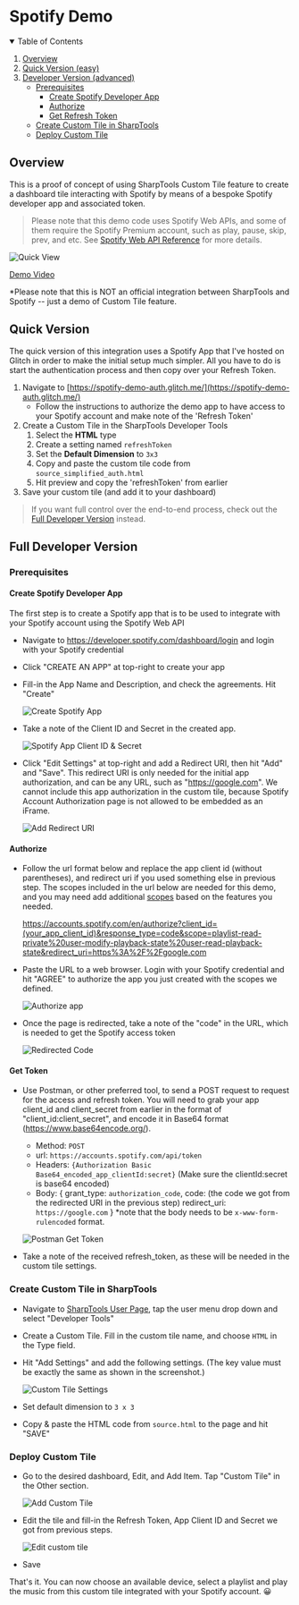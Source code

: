# Spotify Demo
<!-- TABLE OF CONTENTS -->
<details open="open">
  <summary>Table of Contents</summary>
  <ol>
    <li>
      <a href="#overview">Overview</a>
    </li>
    <li>
      <a href="#quick-version">Quick Version (easy)
    </li>
    <li>
      <a href="#full-developer-version">Developer Version (advanced)</a>
      <ul>
        <li><a href="#prerequisites">Prerequisites</a>
            <ul>
                <li><a href="#create-spotify-developer-app">Create Spotify Developer App</a></li>
                <li><a href="#authorize">Authorize</a></li>
                <li><a href="#get-token">Get Refresh Token</a></li>
            </ul>
        </li>
        <li><a href="#create-custom-tile-in-sharptools">Create Custom Tile in SharpTools</a></li>
        <li><a href="#deploy-custom-tile">Deploy Custom Tile</a></li>
      </ul>
    </li>
  </ol>
</details>

## Overview

This is a proof of concept of using SharpTools Custom Tile feature to create a dashboard tile interacting with Spotify by means of a bespoke Spotify developer app and associated token. 


> Please note that this demo code uses Spotify Web APIs, and some of them require the Spotify Premium account, such as play, pause, skip, prev, and etc. See [Spotify Web API Reference](https://developer.spotify.com/documentation/web-api/reference/#category-player) for more details. 


![Quick View](/Spotify%20Demo/assets/quick_view.png)

[Demo Video](https://youtu.be/088h3uIvKkY)

*Please note that this is NOT an official integration between SharpTools and Spotify --  just a demo of Custom Tile feature. 

## Quick Version
The quick version of this integration uses a Spotify App that I've hosted on Glitch in order to make the initial setup much simpler. All you have to do is start the authentication process and then copy over your Refresh Token.

1. Navigate to [https://spotify-demo-auth.glitch.me/](https://spotify-demo-auth.glitch.me/)
   * Follow the instructions to authorize the demo app to have access to your Spotify account and make note of the 'Refresh Token'
2. Create a Custom Tile in the SharpTools Developer Tools
   1. Select the **HTML** type
   2. Create a setting named `refreshToken`
   3. Set the **Default Dimension** to `3x3`
   4. Copy and paste the custom tile code from `source_simplified_auth.html`
   5. Hit preview and copy the 'refreshToken' from earlier
3. Save your custom tile (and add it to your dashboard)

> If you want full control over the end-to-end process, check out the <a href="#full-developer-version">Full Developer Version</a> instead.

## Full Developer Version
### Prerequisites
#### Create Spotify Developer App
The first step is to create a Spotify app that is to be used to integrate with your Spotify account using the Spotify Web API
* Navigate to https://developer.spotify.com/dashboard/login and login with your Spotify credential
* Click "CREATE AN APP" at top-right to create your app
* Fill-in the App Name and Description, and check the agreements. Hit "Create"
  
  ![Create Spotify App](/Spotify%20Demo/assets/create_spotify_app.png)

* Take a note of the Client ID and Secret in the created app.
  
  ![Spotify App Client ID & Secret](/Spotify%20Demo/assets/spotify_app_client_id_secret.png)

* Click "Edit Settings" at top-right and add a Redirect URI, then hit "Add" and "Save". This redirect URI is only needed for the initial app authorization, and can be any URL, such as "https://google.com". We cannot include this app authorization in the custom tile, because Spotify Account Authorization page is not allowed to be embedded as an iFrame. 
  
  ![Add Redirect URI](/Spotify%20Demo/assets/add_redirect_uri.png)

#### Authorize
* Follow the url format below and replace the app client id (without parentheses), and redirect uri if you used something else in previous step. The scopes included in the url below are needed for this demo, and you may need add additional [scopes](https://developer.spotify.com/documentation/general/guides/scopes/) based on the features you needed.

  https://accounts.spotify.com/en/authorize?client_id=(your_app_client_id)&response_type=code&scope=playlist-read-private%20user-modify-playback-state%20user-read-playback-state&redirect_uri=https%3A%2F%2Fgoogle.com

* Paste the URL to a web browser. Login with your Spotify credential and hit "AGREE" to authorize the app you just created with the scopes we defined. 
  
  ![Authorize app](/Spotify%20Demo/assets/authorize_app.png)

* Once the page is redirected, take a note of the "code" in the URL, which is needed to get the Spotify access token 
  
  ![Redirected Code](/Spotify%20Demo/assets/redirected_code.png)

#### Get Token
* Use Postman, or other preferred tool, to send a POST request to request for the access and refresh token. You will need to grab your app client_id and client_secret from earlier in the format of "client_id:client_secret", and encode it in Base64 format (https://www.base64encode.org/).
  - Method: `POST`
  - url: `https://accounts.spotify.com/api/token`
  - Headers: `{Authorization Basic Base64_encoded_app_clientId:secret}` (Make sure the clientId:secret is base64 encoded)
  - Body: {
      grant_type: `authorization_code`,
      code: (the code we got from the redirected URI in the previous step)
      redirect_uri: `https://google.com`
    }
    *note that the body needs to be `x-www-form-rulencoded` format.
  
  ![Postman Get Token](/Spotify%20Demo/assets/post_request_for_token.png)

* Take a note of the received refresh_token, as these will be needed in the custom tile settings.

### Create Custom Tile in SharpTools
* Navigate to [SharpTools User Page](https://sharptools.io/user), tap the user menu drop down and select "Developer Tools"
* Create a Custom Tile. Fill in the custom tile name, and choose `HTML` in the Type field.
* Hit "Add Settings" and add the following settings. (The key value must be exactly the same as shown in the screenshot.)

  ![Custom Tile Settings](/Spotify%20Demo/assets/configure_custom_tile.png)

* Set default dimension to `3 x 3`   
* Copy & paste the HTML code from `source.html` to the page and hit "SAVE"

### Deploy Custom Tile
* Go to the desired dashboard, Edit, and Add Item. Tap "Custom Tile" in the Other section. 

  ![Add Custom Tile](/Spotify%20Demo/assets/add_custom_tile.png)

* Edit the tile and fill-in the Refresh Token, App Client ID and Secret we got from previous steps. 

  ![Edit custom tile](/Spotify%20Demo/assets/edit_deployed_custom_tile_settings.png)

* Save

That's it. You can now choose an available device, select a playlist and play the music from this custom tile integrated with your Spotify account.  😀